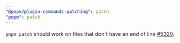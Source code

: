 ```yaml
---
"@pnpm/plugin-commands-patching": patch
"pnpm": patch
---
```


`pnpm patch` should work on files that don't have an end of line [#5320](https://github.com/pnpm/pnpm/issues/5320).
